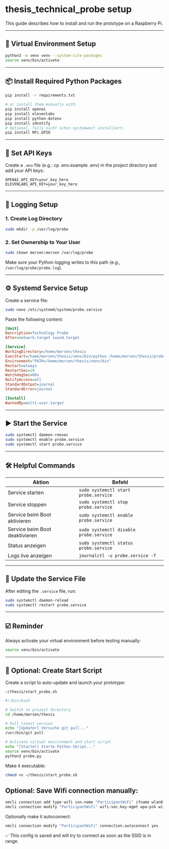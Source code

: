 # thesis_technical_probe setup

This guide describes how to install and run the prototype on a Raspberry Pi.

---

## 🔧 Virtual Environment Setup

```bash
python3 -m venv venv --system-site-packages
source venv/bin/activate
```

---

## 📦 Install Required Python Packages

```bash
pip install -r requirements.txt

# or install them manually with:
pip install openai
pip install elevenlabs
pip install python-dotenv
pip install sdnotify
# Optional, falls nicht schon systemweit installiert:
pip install RPi.GPIO
```

---

## 🔐 Set API Keys

Create a `.env` file (e.g.: cp .env.example .env) in the project directory and add your API keys:

```env
OPENAI_API_KEY=your_key_here
ELEVENLABS_API_KEY=your_key_here
```

---

## 🧾 Logging Setup

### 1. Create Log Directory

```bash
sudo mkdir -p /var/log/probe
```

### 2. Set Ownership to Your User

```bash
sudo chown morsen:morsen /var/log/probe
```

Make sure your Python logging writes to this path (e.g., `/var/log/probe/probe.log`).

---


## ⚙️ Systemd Service Setup

Create a service file:

```bash
sudo nano /etc/systemd/system/probe.service
```

Paste the following content:

```ini
[Unit]
Description=Technology Probe
After=network.target sound.target

[Service]
WorkingDirectory=/home/morsen/thesis
ExecStart=/home/morsen/thesis/venv/bin/python /home/morsen/thesis/probe.py
Environment="PATH=/home/morsen/thesis/venv/bin"
Restart=always
RestartSec=10
WatchdogSec=60s
NotifyAccess=all
StandardOutput=journal
StandardError=journal

[Install]
WantedBy=multi-user.target
```

---

## ▶️ Start the Service

```bash
sudo systemctl daemon-reexec
sudo systemctl enable probe.service
sudo systemctl start probe.service
```

---

## 🛠️ Helpful Commands

| Aktion                         | Befehl                                         |
|-------------------------------|------------------------------------------------|
| Service starten               | `sudo systemctl start probe.service`          |
| Service stoppen               | `sudo systemctl stop probe.service`           |
| Service beim Boot aktivieren | `sudo systemctl enable probe.service`         |
| Service beim Boot deaktivieren| `sudo systemctl disable probe.service`        |
| Status anzeigen               | `sudo systemctl status probe.service`         |
| Logs live anzeigen            | `journalctl -u probe.service -f`              |

---

## 🔁 Update the Service File

After editing the `.service` file, run:

```bash
sudo systemctl daemon-reload
sudo systemctl restart probe.service
```

---

## ☑️ Reminder

Always activate your virtual environment before testing manually:

```bash
source venv/bin/activate
```

---

## 🚀 Optional: Create Start Script

Create a script to auto-update and launch your prototype:

`~/thesis/start_probe.sh`

```bash
#!/bin/bash

# Switch to project directory
cd /home/morsen/thesis

# Pull latest version
echo "[Updater] Versuche git pull..."
/usr/bin/git pull

# Activate virtual environment and start script
echo "[Starter] Starte Python-Skript..."
source venv/bin/activate
python3 probe.py
```

Make it executable:

```bash
chmod +x ~/thesis/start_probe.sh
```

## Optional: Save Wifi connection manually:

```bash
nmcli connection add type wifi con-name "ParticipantWiFi" ifname wlan0 ssid "ParticipantWiFi"
nmcli connection modify "ParticipantWiFi" wifi-sec.key-mgmt wpa-psk wifi-sec.psk "ParticipantPassword"
```

Optionally make it autoconnect:

```bash
nmcli connection modify "ParticipantWiFi" connection.autoconnect yes
```
✅ This config is saved and will try to connect as soon as the SSID is in range.

